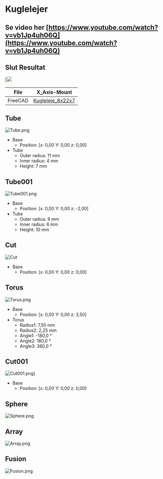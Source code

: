 # Kuglelejer

## Se video her [https://www.youtube.com/watch?v=vb1Jp4uh06Q](https://www.youtube.com/watch?v=vb1Jp4uh06Q)

## Slut Resultat

|![](./Images/8x22x7.png)

| File   | X_Axis-Mount |
| ---    | ---           |
|FreeCAD |[Kugleleje_8x22x7](./BallBearing8x22x7.FCStd)|

## Tube

![Tube.png](./Images/Tube.png)

* Base
  * Position: [x: 0,00 Y: 0,00 z: 0,00]  
* Tube
  * Outer radius: 11 mm
  * Inner radius: 4 mm
  * Height: 7 mm

## Tube001

![Tube001.png](./Images/Tube001.png)

* Base
  * Position: [x: 0,00 Y: 0,00 z: -2,00]  
* Tube
  * Outer radius: 9 mm
  * Inner radius: 6 mm
  * Height: 10 mm

## Cut

![Cut](./Images/Cut.png)

* Base
  * Position: [x: 0,00 Y: 0,00 z: 0,00]  

## Torus

![Torus.png](./Images/Cut%2BTorus.png)

* Base
  * Position: [x: 0,00 Y: 0,00 z: 3,50]  
* Torus
  * Radius1: 7,50 mm
  * Radius2: 2,25 mm
  * Angle1: -180,0 °
  * Angle2: 180,0 °
  * Angle3: 360,0 °

## Cut001

![Cut001.png)](./Images/Cut001.png)

* Base
  * Position: [x: 0,00 Y: 0,00 z: 0,00]  

## Sphere

![Sphere.png](./Images/Sphere.png)

## Array

![Array.png](./Images/Array.png)

## Fusion

![Fusion.png](./Images/Fusion.png)
